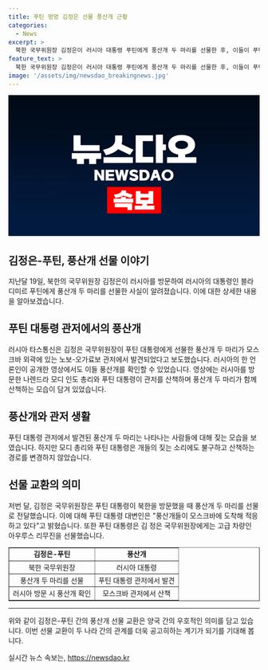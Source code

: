 ```yaml
---
title: 푸틴 멍멍 김정은 선물 풍산개 근황
categories:
  - News
excerpt: >
  북한 국무위원장 김정은이 러시아 대통령 푸틴에게 풍산개 두 마리를 선물한 후, 이들이 푸틴 대통령 관저에서 확인되었다고 러시아 타스통신이 보도했다. 러시아 방문 중인 나렌드라 모디 인도 총리와 푸틴 대통령을 담은 영상에서도 이를 확인할 수 있었는데, 김 위원장은 지난달 푸틴 대통령이 북한을 방문한 때 푸틴 대통령에게 이 선물을 전달했다. 이에 대한 푸틴 대통령 대변인의 발언은 풍산개들이 모스크바에 도착해 적응하고 있다로 전해졌다.
feature_text: >
  북한 국무위원장 김정은이 러시아 대통령 푸틴에게 풍산개 두 마리를 선물한 후, 이들이 푸틴 대통령 관저에서 확인되었다고 러시아 타스통신이 보도했다. 러시아 방문 중인 나렌드라 모디 인도 총리와 푸틴 대통령을 담은 영상에서도 이를 확인할 수 있었는데, 김 위원장은 지난달 푸틴 대통령이 북한을 방문한 때 푸틴 대통령에게 이 선물을 전달했다. 이에 대한 푸틴 대통령 대변인의 발언은 풍산개들이 모스크바에 도착해 적응하고 있다로 전해졌다.
image: '/assets/img/newsdao_breakingnews.jpg'
---
```


<p><img src="/assets/img/newsdao_breakingnews.jpg" alt="bookingtag 속보" /></p>

<h2>김정은-푸틴, 풍산개 선물 이야기</h2>

<p data-ke-size="size16">지난달 19일, 북한의 국무위원장 김정은이 러시아를 방문하여 러시아의 대통령인 블라디미르 푸틴에게 풍산개 두 마리를 선물한 사실이 알려졌습니다. 이에 대한 상세한 내용을 알아보겠습니다.</p>

<h2 data-ke-size="size26">푸틴 대통령 관저에서의 풍산개</h2>

<p data-ke-size="size16">러시아 타스통신은 김정은 국무위원장이 푸틴 대통령에게 선물한 풍산개 두 마리가 모스크바 외곽에 있는 노보-오가료보 관저에서 발견되었다고 보도했습니다. 러시아의 한 언론인이 공개한 영상에서도 이들 풍산개를 확인할 수 있었습니다. 영상에는 러시아를 방문한 나렌드라 모디 인도 총리와 푸틴 대통령이 관저를 산책하며 풍산개 두 마리가 함께 산책하는 모습이 담겨 있었습니다.</p>

<h2 data-ke-size="size26">풍산개와 관저 생활</h2>

<p data-ke-size="size16">푸틴 대통령 관저에서 발견된 풍산개 두 마리는 나타나는 사람들에 대해 짖는 모습을 보였습니다. 하지만 모디 총리와 푸틴 대통령은 개들의 짖는 소리에도 불구하고 산책하는 경로를 변경하지 않았습니다.</p>

<h2 data-ke-size="size26">선물 교환의 의미</h2>

<p data-ke-size="size16">저번 달, 김정은 국무위원장은 푸틴 대통령이 북한을 방문했을 때 풍산개 두 마리를 선물로 전달했습니다. 이에 대해 푸틴 대통령 대변인은 "풍산개들이 모스크바에 도착해 적응하고 있다"고 밝혔습니다. 또한 푸틴 대통령은 김 정은 국무위원장에게는 고급 차량인 아우루스 리무진을 선물했습니다.</p>

<table style="width: 100%;" border="1">
<tbody>
<tr>
<td style="text-align: center; height: 17px;"><b>김정은-푸틴</b></td>
<td style="text-align: center; height: 17px;"><b>풍산개</b></td>
</tr>
<tr>
<td style="text-align: center; height: 17px;">북한 국무위원장</td>
<td style="text-align: center; height: 17px;">러시아 대통령</td>
</tr>
<tr>
<td style="text-align: center; height: 17px;">풍산개 두 마리를 선물</td>
<td style="text-align: center; height: 17px;">푸틴 대통령 관저에서 발견</td>
</tr>
<tr>
<td style="text-align: center; height: 17px;">러시아 방문 시 풍산개 확인</td>
<td style="text-align: center; height: 17px;">모스크바 관저에서 산책</td>
</tr>
</tbody>
</table>

<hr>

<p data-ke-size="size16">위와 같이 김정은-푸틴 간의 풍산개 선물 교환은 양국 간의 우호적인 의미를 담고 있습니다. 이번 선물 교환이 두 나라 간의 관계를 더욱 공고히하는 계기가 되기를 기대해 봅니다.</p>
실시간 뉴스 속보는, <a href="https://newsdao.kr" rel="dofollow">https://newsdao.kr</a>


